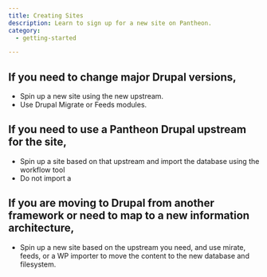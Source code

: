 ```yaml
---
title: Creating Sites
description: Learn to sign up for a new site on Pantheon.
category:
  - getting-started

---
```


## If you need to change major Drupal versions,

 - Spin up a new site using the new upstream.
 - Use Drupal Migrate or Feeds modules.

## If you need to use a Pantheon Drupal upstream for the site,

 - Spin up a site based on that upstream and import the database using the workflow tool
 - Do not import a

## If you are moving to Drupal from another framework or need to map to a new information architecture,

 - Spin up a new site based on the upstream you need, and use mirate, feeds, or a WP importer to move the content to the new database and filesystem.
